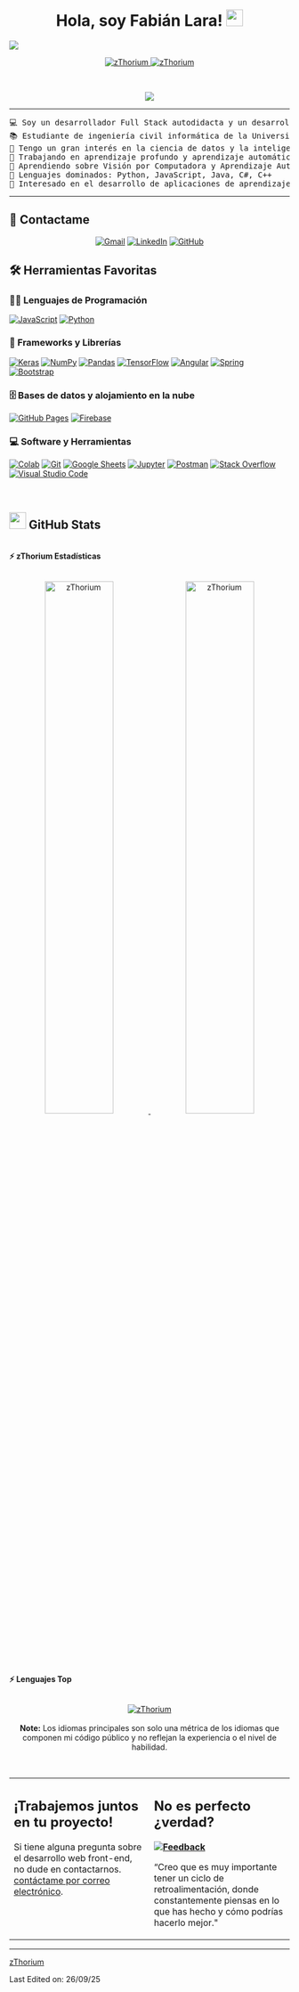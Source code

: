 <h1 align="center">
Hola, soy Fabián Lara!
	<a href="https://github.com/zThorium" target="_self">
		<img src="https://media.giphy.com/media/hvRJCLFzcasrR4ia7z/giphy.gif" width="30">
	</a>
</h1>
<img src="https://i.imgur.com/1WSRpe8.png"/>
<p align="center">
	<a href="https://github.com/zThorium">
		<img src="https://komarev.com/ghpvc/?username=zThorium&label=Profile%20views&color=0e75b6&style=flat" alt="zThorium" />
	</a>
	<a href="https://github.com/zThorium">
		<img src="https://img.shields.io/github/followers/zThorium?label=Followers" alt="zThorium" />
	</a>
</p>
<br/>
<p align="center">
	<a href="https://github.com/zThorium">
		<img src="https://readme-typing-svg.herokuapp.com?lines=Computer+Science+Student;Full+Stack+Web+Developer;Freelancer;DS%20|%20AI%20|%20ML%20Enthusiastic;Always%20learning%20new%20things&center=true&width=380&height=45">
	</a>
</p>

<hr>

<pre>
💻 Soy un desarrollador Full Stack autodidacta y un desarrollador de aprendizaje automático.
📚 Estudiante de ingeniería civil informática de la Universidad de Valparaíso
📝 Tengo un gran interés en la ciencia de datos y la inteligencia artificial.
🔭 Trabajando en aprendizaje profundo y aprendizaje automático
🌱 Aprendiendo sobre Visión por Computadora y Aprendizaje Automático
🌟 Lenguajes dominados: Python, JavaScript, Java, C#, C++
🚩 Interesado en el desarrollo de aplicaciones de aprendizaje automático de pila completa
</pre>
<hr>

## 🤝 Contactame
<p align="center">
	<a href="mailto:fabianfigueroa1610@gmail.com"><img img src="https://img.shields.io/badge/gmail-%23EA4335.svg?style=plastic&logo=gmail&logoColor=white" alt="Gmail"/></a>
	<a href="https://www.linkedin.com/in/fabian-figueroa-81612a387/"><img src="https://img.shields.io/badge/linkedin-%230A66C2.svg?style=plastic&logo=linkedin&logoColor=white" alt="LinkedIn"/></a>
	<a href="https://github.com/zThorium"><img src="https://img.shields.io/badge/github-%23181717.svg?style=plastic&logo=github&logoColor=white" alt="GitHub"/></a>
</p>

## 🛠️ Herramientas Favoritas

### 👨‍💻 Lenguajes de Programación

<p>
    <a href="https://github.com/zThorium"><img alt="JavaScript" src="https://img.shields.io/badge/JavaScript%20-%23F7DF1E.svg?logo=javascript&logoColor=black"></a>
    <a href="https://github.com/zThorium"><img alt="Python" src="https://img.shields.io/badge/Python%20-%2314354C.svg?logo=python&logoColor=white"></a>

### 🧰 Frameworks y Librerías

<p>
    <a href="https://github.com/zThorium"><img alt="Keras" src="https://img.shields.io/badge/Keras%20-%23D00000.svg?logo=Keras&logoColor=white"></a>
    <a href="https://github.com/zThorium"><img alt="NumPy" src="https://img.shields.io/badge/Numpy%20-%23013243.svg?logo=numpy&logoColor=white"></a>
    <a href="https://github.com/zThorium"><img alt="Pandas" src="https://img.shields.io/badge/Pandas%20-%23150458.svg?logo=pandas&logoColor=white"></a>
    <a href="https://github.com/zThorium"><img alt="TensorFlow" src="https://img.shields.io/badge/TensorFlow%20-%23FF6F00.svg?logo=TensorFlow&logoColor=white"></a>
    <a href="https://github.com/zThorium"><img alt="Angular" src="https://img.shields.io/badge/Angular%20-%23D00000.svg?logo=Angular&logoColor=white"></a>
    <a href="https://github.com/zThorium"><img alt="Spring" src="https://img.shields.io/badge/Spring%20Boot%20-%2334A853.svg?logo=Springboot&logoColor=white"></a>
    <a href="https://github.com/zThorium"><img alt="Bootstrap" src="https://img.shields.io/badge/Bootstrap%20-%23150458.svg?logo=Bootstrap&logoColor=white"></a>
</p>

### 🗄️ Bases de datos y alojamiento en la nube

<p>
    <a href="https://github.com/zThorium"><img alt="GitHub Pages" src="https://img.shields.io/badge/GitHub%20Pages-%23327FC7.svg?logo=github&logoColor=white"></a>
    <a href="https://github.com/zThorium"><img alt="Firebase" src ="https://img.shields.io/badge/Firebase-%23FF6F00.svg?logo=firebase&logoColor=white"></a>
</p>

### 💻 Software y Herramientas

<p>
    <a href="https://github.com/zThorium"><img alt="Colab" src="https://img.shields.io/badge/Colab-00b56a.svg?logo=google-colab&logoColor=white"></a>
    <a href="https://github.com/zThorium"><img alt="Git" src="https://img.shields.io/badge/Git%20-%23F05033.svg?logo=git&logoColor=white"></a>
    <a href="https://github.com/zThorium"><img alt="Google Sheets" src="https://img.shields.io/badge/Google%20Sheets%20-%2334A853.svg?logo=google%20sheets&logoColor=white"></a>
    <a href="https://github.com/zThorium"><img alt="Jupyter" src="https://img.shields.io/badge/Jupyter%20-%23F37626.svg?logo=Jupyter&logoColor=white"></a>
    <a href="https://github.com/zThorium"><img alt="Postman" src="https://img.shields.io/badge/Postman-FF6C37?logo=postman&logoColor=white"></a>
    <a href="https://github.com/zThorium"><img alt="Stack Overflow" src="https://img.shields.io/badge/-Stack%20Overflow-FE7A16?logo=stack-overflow&logoColor=white"></a>
    <a href="https://github.com/zThorium"><img alt="Visual Studio Code" src="https://img.shields.io/badge/Visual%20Studio%20Code-0078d7.svg?logo=visual-studio-code&logoColor=white"></a>
</p>
</br>

<!--
### 👨🏽‍💻 Workspace
<p>
    <a href="https://github.com/zThorium"><img alt="Macbook Air M1" src="https://img.shields.io/badge/Apple-MacBook_Air_2020-999999?style=for-the-badge&logo=apple&logoColor=white"></a>
    <a href="https://github.com/zThorium"><img alt="Spotify" src="https://img.shields.io/badge/Spotify-1ED760?&style=for-the-badge&logo=spotify&logoColor=white"></a>
</p>
-->


## <a href="https://github.com/zThorium"><img src="https://www.blumbergdigital.com/wp-content/uploads/2020/10/stats-graphic-statistics-business-512.png" width="30"></a> GitHub Stats

<br/>
<summary><b>⚡ zThorium Estadísticas</b></summary>
<br/>
<p align="center">
	<a href="https://github.com/zThorium">
	<img width="49.5%" src="https://github-readme-stats.vercel.app/api?username=zThorium&show_icons=true" alt="zThorium">
	<img width="49.5%" src="https://github-readme-streak-stats.herokuapp.com/?user=zThorium" alt="zThorium">
	</a>
	<br/>
</p>
<br/>
<!--
<summary><b>⚡ Activity graph</b></summary>
<br/>
<p align="center">
	<a href="https://github.com/zThorium">
		<img src="https://activity-graph.herokuapp.com/graph?username=zThorium&bg_color=ffffff&color=000000&line=000000&point=000000&area=true&hide_border=true" alt="zThorium">
	</a>
</p>
<br/>
-->
<summary><b>⚡ Lenguajes Top</b></summary>
<br/>

<p align="center">
	<a href="https://github.com/zThorium">
	<img src="https://github-readme-stats.vercel.app/api/top-langs/?username=zThorium&langs_count=8&layout=compact" alt="zThorium">
	</a>
	<br/>
<br/>
<b>Note:</b> Los idiomas principales son solo una métrica de los idiomas que componen mi código público y no reflejan la experiencia o el nivel de habilidad.
</p>
<br/>

<table style="border: none">
  <tr>
  <td width="50%" valign="top">

## ¡Trabajemos juntos en tu proyecto!

Si tiene alguna pregunta sobre el desarrollo web front-end, no dude en contactarnos. <a href="fabianfigueroa1610@gmail.com">contáctame por correo electrónico</a>.

  </td>
  <td width="50%" valign="top">

## No es perfecto ¿verdad?

**<a href="https://github.com/zThorium"><img alt="Feedback" src="https://img.shields.io/badge/Ask%20me-anything-1abc9c.svg"></a>**

“Creo que es muy importante tener un ciclo de retroalimentación, donde constantemente piensas en lo que has hecho y cómo podrías hacerlo mejor."

  </td>
  </tr>
</table>

------

[zThorium](https://github.com/zThorium)

Last Edited on: 26/09/25
